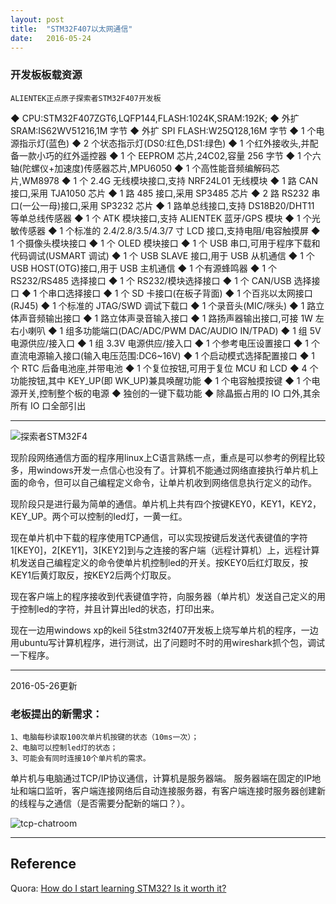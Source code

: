 ```yaml
---
layout: post
title:  "STM32F407以太网通信"
date:   2016-05-24
---
```


### 开发板板载资源

```
ALIENTEK正点原子探索者STM32F407开发板
```

◆ CPU:STM32F407ZGT6,LQFP144,FLASH:1024K,SRAM:192K;
◆ 外扩 SRAM:IS62WV51216,1M 字节
◆ 外扩 SPI FLASH:W25Q128,16M 字节
◆ 1 个电源指示灯(蓝色)
◆ 2 个状态指示灯(DS0:红色,DS1:绿色)
◆ 1 个红外接收头,并配备一款小巧的红外遥控器
◆ 1 个 EEPROM 芯片,24C02,容量 256 字节
◆ 1 个六轴(陀螺仪+加速度)传感器芯片,MPU6050
◆ 1 个高性能音频编解码芯片,WM8978
◆ 1 个 2.4G 无线模块接口,支持 NRF24L01 无线模块
◆ 1 路 CAN 接口,采用 TJA1050 芯片
◆ 1 路 485 接口,采用 SP3485 芯片
◆ 2 路 RS232 串口(一公一母)接口,采用 SP3232 芯片
◆ 1 路单总线接口,支持 DS18B20/DHT11 等单总线传感器
◆ 1 个 ATK 模块接口,支持 ALIENTEK 蓝牙/GPS 模块
◆ 1 个光敏传感器
◆ 1 个标准的 2.4/2.8/3.5/4.3/7 寸 LCD 接口,支持电阻/电容触摸屏
◆ 1 个摄像头模块接口
◆ 1 个 OLED 模块接口
◆ 1 个 USB 串口,可用于程序下载和代码调试(USMART 调试)
◆ 1 个 USB SLAVE 接口,用于 USB 从机通信
◆ 1 个 USB HOST(OTG)接口,用于 USB 主机通信
◆ 1 个有源蜂鸣器
◆ 1 个 RS232/RS485 选择接口
◆ 1 个 RS232/模块选择接口
◆ 1 个 CAN/USB 选择接口
◆ 1 个串口选择接口
◆ 1 个 SD 卡接口(在板子背面)
◆ 1 个百兆以太网接口(RJ45)
◆ 1 个标准的 JTAG/SWD 调试下载口
◆ 1 个录音头(MIC/咪头)
◆ 1 路立体声音频输出接口
◆ 1 路立体声录音输入接口
◆ 1 路扬声器输出接口,可接 1W 左右小喇叭
◆ 1 组多功能端口(DAC/ADC/PWM DAC/AUDIO IN/TPAD)
◆ 1 组 5V 电源供应/接入口
◆ 1 组 3.3V 电源供应/接入口
◆ 1 个参考电压设置接口
◆ 1 个直流电源输入接口(输入电压范围:DC6~16V)
◆ 1 个启动模式选择配置接口
◆ 1 个 RTC 后备电池座,并带电池
◆ 1 个复位按钮,可用于复位 MCU 和 LCD
◆ 4 个功能按钮,其中 KEY_UP(即 WK_UP)兼具唤醒功能
◆ 1 个电容触摸按键
◆ 1 个电源开关,控制整个板的电源
◆ 独创的一键下载功能
◆ 除晶振占用的 IO 口外,其余所有 IO 口全部引出

----

![探索者STM32F4](http://explorerlxz.github.io/images/STM32F4.png)

现阶段网络通信方面的程序用linux上C语言熟练一点，重点是可以参考的例程比较多，用windows开发一点信心也没有了。计算机不能通过网络直接执行单片机上面的命令，但可以自己编程定义命令，让单片机收到网络信息执行定义的动作。

现阶段只是进行最为简单的通信。单片机上共有四个按键KEY0，KEY1，KEY2，KEY_UP。两个可以控制的led灯，一黄一红。

现在单片机中下载的程序使用TCP通信，可以实现按键后发送代表键值的字符1[KEY0]，2[KEY1]，3[KEY2]到与之连接的客户端（远程计算机）上，远程计算机发送自己编程定义的命令使单片机控制led的开关。按KEY0后红灯取反，按KEY1后黄灯取反，按KEY2后两个灯取反。


现在客户端上的程序接收到代表键值字符，向服务器（单片机）发送自己定义的用于控制led的字符，并且计算出led的状态，打印出来。

现在一边用windows xp的keil 5往stm32f407开发板上烧写单片机的程序，一边用ubuntu写计算机程序，进行测试，出了问题时不时的用wireshark抓个包，调试一下程序。

----

2016-05-26更新

### 老板提出的新需求：

```
1、电脑每秒读取100次单片机按键的状态（10ms一次）；
2、电脑可以控制led灯的状态；
3、可能会有同时连接10个单片机的需求。
```

单片机与电脑通过TCP/IP协议通信，计算机是服务器端。
服务器端在固定的IP地址和端口监听，客户端连接网络后自动连接服务器，有客户端连接时服务器创建新的线程与之通信（是否需要分配新的端口？）。

![tcp-chatroom](http://explorerlxz.github.io/images/tcp-chatroom.png)


----

## Reference

Quora: [How do I start learning STM32? Is it worth it?](https://www.quora.com/How-do-I-start-learning-STM32-Is-it-worth-it)
